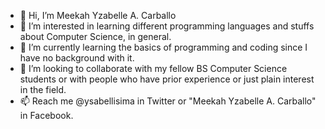 - 👋 Hi, I’m Meekah Yzabelle A. Carballo
- 👀 I’m interested in learning different programming languages and stuffs about Computer Science, in general.
- 🌱 I’m currently learning the basics of programming and coding since I have no background with it. 
- 💞️ I’m looking to collaborate with my fellow BS Computer Science students or with people who have prior experience or just plain interest in the field.
- 📫 Reach me @ysabellisima in Twitter or "Meekah Yzabelle A. Carballo" in Facebook.

<!---
ysabellisima/ysabellisima is a ✨ special ✨ repository because its `README.md` (this file) appears on your GitHub profile.
You can click the Preview link to take a look at your changes.
--->
